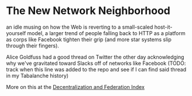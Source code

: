 # The New Network Neighborhood

an idle musing on how the Web is reverting to a small-scaled host-it-yourself model, a larger trend of people falling back to HTTP as a platform as corps like Facebook tighten their grip (and more star systems slip through their fingers).

Alice Goldfuss had a good thread on Twitter the other day acknowledging why we've gravitated toward Slacks off of networks like Facebook (TODO: track when this line was added to the repo and see if I can find said thread in my Tabalanche history)

More on this at the [Decentralization and Federation Index](rhy2n-yjsw3-8yabd-bazs2-gkb26)
